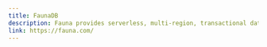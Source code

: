 ```yaml
---
title: FaunaDB
description: Fauna provides serverless, multi-region, transactional database instances that are accessible via a cloud API.
link: https://fauna.com/
---
```

